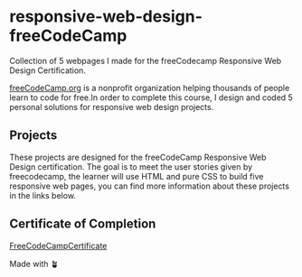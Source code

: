 # responsive-web-design-freeCodeCamp
Collection of 5 webpages I made for the freeCodecamp Responsive Web Design Certification.

[freeCodeCamp.org](https://www.freecodecamp.org/) is a nonprofit organization helping thousands of people learn to code for free.In order to complete this course, I design and coded 5 personal solutions for responsive web design projects.

## Projects
These projects are designed for the freeCodeCamp Responsive Web Design certification. The goal is to meet the user stories given by freecodecamp, the learner will use HTML and pure CSS to build five responsive web pages, you can find more information about these projects in the links below.

## Certificate of Completion

[FreeCodeCampCertificate](https://www.freecodecamp.org/certification/yuimorii/responsive-web-design) 







Made with 🪴

